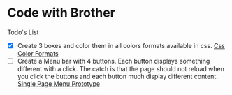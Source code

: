 # Code with Brother

Todo's List

- [x] Create 3 boxes and color them in all colors formats available in css. [Css Color Formats](/CssColorFormats/)
- [ ] Create a Menu bar with 4 buttons. Each button displays something different with a click. The catch is that the page should not reload when you click the buttons and each button much display different content. [Single Page Menu Prototype](/SinglePageMenuPrototype)